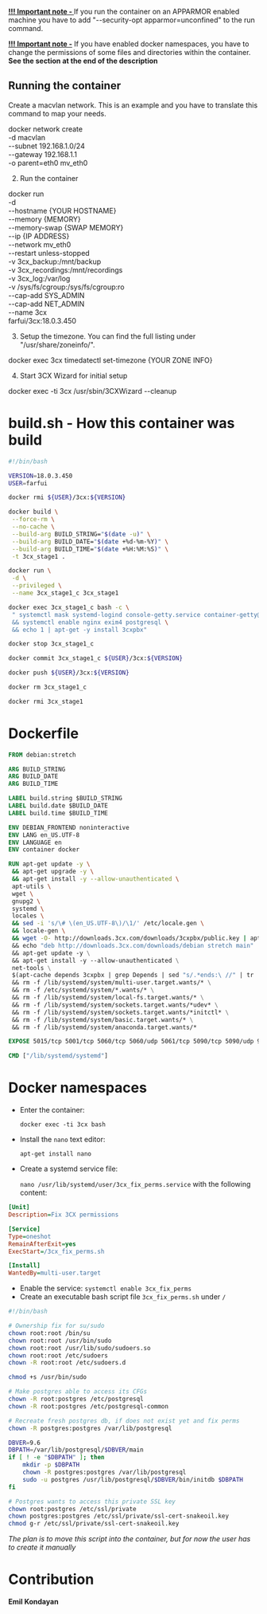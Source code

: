 **<u>!!! Important note - </u>** If you run the container on an APPARMOR enabled machine you have to add "--security-opt apparmor=unconfined" to the run command.

**<u>!!! Important note -</u>** If you have enabled docker namespaces, you have to change the permissions of some files and directories within the container. **See the section at the end of the description**

Running the container
------------------------

Create a macvlan network. This is an example and you have to translate this command to map your needs.

docker network create \
    -d macvlan \
    --subnet 192.168.1.0/24 \
    --gateway 192.168.1.1 \
    -o parent=eth0 mv_eth0

2. Run the container

docker run \
    -d \
    --hostname {YOUR HOSTNAME} \
    --memory {MEMORY} \
    --memory-swap {SWAP MEMORY} \
    --ip {IP ADDRESS} \
    --network mv_eth0 \
    --restart unless-stopped \
    -v 3cx_backup:/mnt/backup \
    -v 3cx_recordings:/mnt/recordings \
    -v 3cx_log:/var/log \
    -v /sys/fs/cgroup:/sys/fs/cgroup:ro \
    --cap-add SYS_ADMIN \
    --cap-add NET_ADMIN \
    --name 3cx \
    farfui/3cx:18.0.3.450

3. Setup the timezone. You can find the full listing under "/usr/share/zoneinfo/".

docker exec 3cx timedatectl set-timezone {YOUR ZONE INFO}

4. Start 3CX Wizard for initial setup

docker exec -ti 3cx /usr/sbin/3CXWizard --cleanup

build.sh - How this container was build
==============================

```bash
#!/bin/bash

VERSION=18.0.3.450
USER=farfui

docker rmi ${USER}/3cx:${VERSION}

docker build \
 --force-rm \
 --no-cache \
 --build-arg BUILD_STRING="$(date -u)" \
 --build-arg BUILD_DATE="$(date +%d-%m-%Y)" \
 --build-arg BUILD_TIME="$(date +%H:%M:%S)" \
 -t 3cx_stage1 .

docker run \
 -d \
 --privileged \
 --name 3cx_stage1_c 3cx_stage1

docker exec 3cx_stage1_c bash -c \
 " systemctl mask systemd-logind console-getty.service container-getty@.service getty-static.service getty@.service serial-getty@.service getty.target \
 && systemctl enable nginx exim4 postgresql \
 && echo 1 | apt-get -y install 3cxpbx"

docker stop 3cx_stage1_c

docker commit 3cx_stage1_c ${USER}/3cx:${VERSION}

docker push ${USER}/3cx:${VERSION}

docker rm 3cx_stage1_c

docker rmi 3cx_stage1
```

Dockerfile
========

```dockerfile
FROM debian:stretch

ARG BUILD_STRING
ARG BUILD_DATE
ARG BUILD_TIME

LABEL build.string $BUILD_STRING
LABEL build.date $BUILD_DATE
LABEL build.time $BUILD_TIME

ENV DEBIAN_FRONTEND noninteractive
ENV LANG en_US.UTF-8
ENV LANGUAGE en
ENV container docker

RUN apt-get update -y \
 && apt-get upgrade -y \
 && apt-get install -y --allow-unauthenticated \
 apt-utils \
 wget \
 gnupg2 \
 systemd \
 locales \
 && sed -i 's/\# \(en_US.UTF-8\)/\1/' /etc/locale.gen \
 && locale-gen \
 && wget -O- http://downloads.3cx.com/downloads/3cxpbx/public.key | apt-key add - \  
 && echo "deb http://downloads.3cx.com/downloads/debian stretch main" | tee /etc/apt/sources.list.d/3cxpbx.list \
 && apt-get update -y \
 && apt-get install -y --allow-unauthenticated \
 net-tools \
 $(apt-cache depends 3cxpbx | grep Depends | sed "s/.*ends:\ //" | tr '\n' ' ') \
 && rm -f /lib/systemd/system/multi-user.target.wants/* \
 && rm -f /etc/systemd/system/*.wants/* \
 && rm -f /lib/systemd/system/local-fs.target.wants/* \
 && rm -f /lib/systemd/system/sockets.target.wants/*udev* \
 && rm -f /lib/systemd/system/sockets.target.wants/*initctl* \
 && rm -f /lib/systemd/system/basic.target.wants/* \
 && rm -f /lib/systemd/system/anaconda.target.wants/*

EXPOSE 5015/tcp 5001/tcp 5060/tcp 5060/udp 5061/tcp 5090/tcp 5090/udp 9000-9500/udp

CMD ["/lib/systemd/systemd"]
```

# Docker namespaces

- Enter the container:
  
  `docker exec -ti 3cx bash`

- Install the `nano` text editor:
  
  `apt-get install nano`

- Create a systemd service file:
  
  `nano /usr/lib/systemd/user/3cx_fix_perms.service` 
  with the following content:

```ini
[Unit]
Description=Fix 3CX permissions

[Service]
Type=oneshot
RemainAfterExit=yes
ExecStart=/3cx_fix_perms.sh

[Install]
WantedBy=multi-user.target
```

- Enable the service: `systemctl enable 3cx_fix_perms`
- Create an executable bash script file `3cx_fix_perms.sh` under `/`

```bash
#!/bin/bash

# Ownership fix for su/sudo
chown root:root /bin/su
chown root:root /usr/bin/sudo
chown root:root /usr/lib/sudo/sudoers.so
chown root:root /etc/sudoers
chown -R root:root /etc/sudoers.d

chmod +s /usr/bin/sudo

# Make postgres able to access its CFGs
chown -R root:postgres /etc/postgresql
chown -R root:postgres /etc/postgresql-common

# Recreate fresh postgres db, if does not exist yet and fix perms
chown -R postgres:postgres /var/lib/postgresql

DBVER=9.6
DBPATH=/var/lib/postgresql/$DBVER/main
if [ ! -e "$DBPATH" ]; then
    mkdir -p $DBPATH
    chown -R postgres:postgres /var/lib/postgresql
    sudo -u postgres /usr/lib/postgresql/$DBVER/bin/initdb $DBPATH
fi

# Postgres wants to access this private SSL key
chown root:postgres /etc/ssl/private
chown postgres:postgres /etc/ssl/private/ssl-cert-snakeoil.key
chmod g-r /etc/ssl/private/ssl-cert-snakeoil.key
```

*The plan is to move this script into the container, but for now the user has to create it manually*

# Contribution

**Emil Kondayan**
